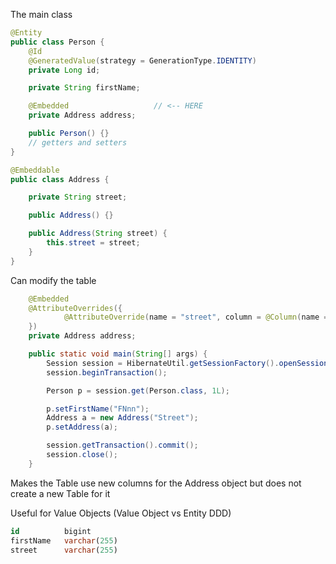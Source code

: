 The main class
```java
@Entity
public class Person {
    @Id
    @GeneratedValue(strategy = GenerationType.IDENTITY)
    private Long id;

    private String firstName;

    @Embedded                   // <-- HERE
    private Address address;

    public Person() {}
    // getters and setters
}
```
```java
@Embeddable
public class Address {

    private String street;

    public Address() {}

    public Address(String street) {
        this.street = street;
    }
}
```
Can modify the table
```java
    @Embedded
    @AttributeOverrides({
            @AttributeOverride(name = "street", column = @Column(name = "home_street"))
    })
    private Address address;
```
```java
    public static void main(String[] args) {
        Session session = HibernateUtil.getSessionFactory().openSession();
        session.beginTransaction();

        Person p = session.get(Person.class, 1L);

        p.setFirstName("FNnn");
        Address a = new Address("Street");
        p.setAddress(a);

        session.getTransaction().commit();
        session.close();
    }
```

Makes the Table use new columns for the Address object but does not create a new Table for it

Useful for Value Objects (Value Object vs Entity DDD)

```sql
id	        bigint
firstName	varchar(255)
street	    varchar(255)
```